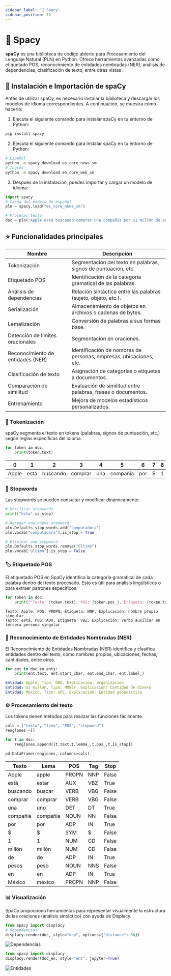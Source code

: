 ```yaml
---
sidebar_label: '🤖 Spacy'
sidebar_position: 16
---
```


# 🤖 Spacy

**spaCy** es una biblioteca de código abierto para Procesamiento del Lenguaje Natural (PLN) en Python. Ofrece herramientas avanzadas como etiquetado POS, reconocimiento de entidades nombradas (NER), análisis de dependencias, clasificación de texto, entre otras vistas .

## 🚀 Instalación e Importación de spaCy
Antes de utilizar spaCy, es necesario instalar la biblioteca y descargar los modelos de idioma correspondientes. A continuación, se muestra cómo hacerlo:

1. Ejecuta el siguiente comando para instalar spaCy en tu entorno de Python:
```bash title="Instalación de python"
pip install spacy
```

2. Ejecuta el siguiente comando para instalar spaCy en tu entorno de Python:
```bash title="Descarga de un modelo de idioma"
# Español
python -m spacy download es_core_news_sm
# Inglés
python -m spacy download en_core_web_sm
```

3. Después de la instalación, puedes importar y cargar un modelo de idioma:
```python title="Importación y carga de spaCy en tu proyecto"
import spacy
# Carga del modelo de español
pln = spacy.load("es_core_news_sm")

# Procesar texto
doc = pln("Apple está buscando comprar una compañía por $1 millón de pesos en México")
```

## ⭐ Funcionalidades principales
| Nombre                       | Descripción                                                                 |
|------------------------------|-----------------------------------------------------------------------------|
| Tokenización                 | Segmentación del texto en palabras, signos de puntuación, etc.             |
| Etiquetado POS               | Identificación de la categoría gramatical de las palabras. |
| Análisis de dependencias     | Relación sintáctica entre las palabras (sujeto, objeto, etc.).             |
| Serialización                | Almacenamiento de objetos en archivos o cadenas de bytes.                 |
| Lematización                 | Conversión de palabras a sus formas base.            |
| Detección de límites oracionales | Segmentación en oraciones.                                              |
| Reconocimiento de entidades (NER) | Identificación de nombres de personas, empresas, ubicaciones, etc.   |
| Clasificación de texto       | Asignación de categorías o etiquetas a documentos.                        |
| Comparación de similitud     | Evaluación de similitud entre palabras, frases o documentos.              |
| Entrenamiento                | Mejora de modelos estadísticos personalizados.                           |


### 🔑 Tokenización
spaCy segmenta el texto en tokens (palabras, signos de puntuación, etc.) según reglas específicas del idioma.

```python title="Tokenización"
for token in doc:
    print(token.text)
```

| 0 | 1 | 2 | 3 | 4 | 5 | 6 | 7 | 8 | 9	| 10 | 11 |
|---|---|---|---|---|---|---|---|---|---|----|----|
| Apple	| está | buscando | comprar | una | compañía | por | $ | 1 | millón | de | pesos |

### 🛑 Stopwords
Las stopwords se pueden consultar y modificar dinámicamente:
```python title="Stopwords"
# Verificar stopwords
print("hola".is_stop)

# Agregar una nueva stopword
pln.Defaults.stop_words.add("computadora")
pln.vocab["computadora"].is_stop = True

# Eliminar una stopword
pln.Defaults.stop_words.remove("último")
pln.vocab["último"].is_stop = False
```

### 🏷️ Etiquetado POS
El etiquetado POS en SpaCy identifica la categoría gramatical de cada palabra dentro del texto procesado. Esto es útil para análisis lingüísticos o para extraer patrones específicos.
```python title="Parts of speech"
for token in doc:
    print(f"Texto: {token.text}, POS: {token.pos_}, Etiqueta: {token.tag_}, Explicación: {spacy.explain(token.tag_)}")
```
``` output
Texto: Apple, POS: PROPN, Etiqueta: NNP, Explicación: nombre propio singular
Texto: está, POS: AUX, Etiqueta: VBZ, Explicación: verbo auxiliar en tercera persona singular
```

### 🏢 Reconocimiento de Entidades Nombradas (NER)
El Reconocimiento de Entidades Nombradas (NER) identifica y clasifica entidades dentro del texto, como nombres propios, ubicaciones, fechas, cantidades, entre otros.

```python title="Mostrar las entidades reconocidas en el texto"
for ent in doc_en.ents:
    print(ent.text, ent.start_char, ent.end_char, ent.label_)
```
```yaml title="output"
Entidad: Apple, Tipo: ORG, Explicación: Organización
Entidad: $1 millón, Tipo: MONEY, Explicación: Cantidad de dinero
Entidad: México, Tipo: GPE, Explicación: Entidad geopolítica
```


### ⚙️ Procesamiento del texto
Los tokens tienen métodos para realizar las funciones fácilmente. 

```python
cols = ["texto", "lema", "POS", "stopword"]
renglones =[]

for t in doc:
    renglones.append([t.text,t.lemma_,t.pos_,t.is_stop])

pd.DataFrame(renglones, columns=cols)
```

| Texto       | Lema       | POS       | Tag      | Stop  |
|-------------|------------|-----------|----------|-------|
| Apple       | apple      | PROPN     | NNP      | False |
| está        | estar      | AUX       | VBZ      | True  |
| buscando    | buscar     | VERB      | VBG      | False |
| comprar     | comprar    | VERB      | VBG      | False |
| una         | uno        | DET       | DT       | True  |
| compañía    | compañía   | NOUN      | NN       | False |
| por         | por        | ADP       | IN       | True  |
| $           | $          | SYM       | $        | False |
| 1           | 1          | NUM       | CD       | False |
| millón      | millón     | NUM       | CD       | False |
| de          | de         | ADP       | IN       | True  |
| pesos       | peso       | NOUN      | NNS      | False |
| en          | en         | ADP       | IN       | True  |
| México      | méxico     | PROPN     | NNP      | False |

### 📊 Visualización
SpaCy proporciona herramientas para representar visualmente la estructura de las oraciones (análisis sintáctico) con ayuda de Displacy.
```python title="Visualización de dependencias"
from spacy import displacy
# Dependencias
displacy.render(doc, style="dep", options={"distance": 80})

```
![Dependencias](/img/procesamiento-de-lenguaje-natural/spacy/dep-spacy.png "dependencias")

```python title="Visualización de las entidades nombradas"
from spacy import displacy
displacy.render(doc_en, style="ent", jupyter=True)
```
![Entidades](/img/procesamiento-de-lenguaje-natural/spacy/ent-spacy.png "entidades")

